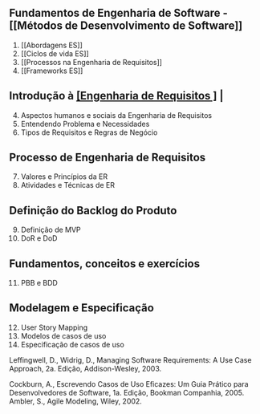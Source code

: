 ## Fundamentos de Engenharia de Software - [[Métodos de Desenvolvimento de Software]]

1. [[Abordagens ES]]  
2. [[Ciclos de vida ES]] 
3. [[Processos na Engenharia de Requisitos]]  
4. [[Frameworks ES]]
## Introdução à [[Engenharia de Requisitos ]](ER) | 

4. Aspectos humanos e sociais da Engenharia de Requisitos  
5. Entendendo Problema e Necessidades  
6. Tipos de Requisitos e Regras de Negócio  

## Processo de Engenharia de Requisitos  

7. Valores e Princípios da ER  
8. Atividades e Técnicas de ER  

## Definição do Backlog do Produto  

9. Definição de MVP  
10. DoR e DoD  

## Fundamentos, conceitos e exercícios  

11. PBB e BDD  

## Modelagem e Especificação  

12. User Story Mapping  
13. Modelos de casos de uso  
14. Especificação de casos de uso  



Leffingwell, D., Widrig, D., Managing Software Requirements: A Use Case Approach, 2a. Edição, Addison-Wesley, 2003. 

 Cockburn, A., Escrevendo Casos de Uso Eficazes: Um Guia Prático para Desenvolvedores de Software, 1a. Edição, Bookman Companhia, 2005. Ambler, S., Agile Modeling, Wiley, 2002.
